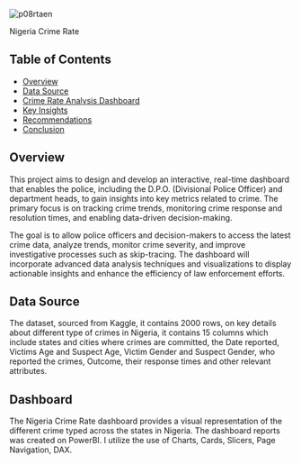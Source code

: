 ![p08rtaen](https://github.com/user-attachments/assets/84c897fb-ec4a-4b30-91ff-02d8d3375e0e)

Nigeria Crime Rate
## Table of Contents
- [Overview](#Overview)
- [Data Source](#data-source)
- [Crime Rate Analysis Dashboard](Crime-Rate-Analysis-Dashboard)
- [Key Insights](#Key-insights)
- [Recommendations](#recommendations)
- [Conclusion](#Conclusion)

## Overview
This project aims to design and develop an interactive, real-time dashboard that enables the police, including the D.P.O. (Divisional Police Officer) and department heads, to gain insights into key metrics related to crime. The primary focus is on tracking crime trends, monitoring crime response and resolution times, and enabling data-driven decision-making.


The goal is to allow police officers and decision-makers to access the latest crime data, analyze trends, monitor crime severity, and improve investigative processes such as skip-tracing. The dashboard will incorporate advanced data analysis techniques and visualizations to display actionable insights and enhance the efficiency of law enforcement efforts.

## Data Source
The dataset, sourced from Kaggle, it contains 2000 rows, on key details about different type of crimes in Nigeria, it contains 15 columns which include states and cities where crimes are committed, the Date reported, Victims Age and Suspect Age, Victim Gender and Suspect Gender, who reported the crimes, Outcome, their response times and other relevant attributes.

## Dashboard 
The Nigeria Crime Rate dashboard provides a visual representation of the different crime typed across the states in Nigeria.
The dashboard reports was created on PowerBI. I utilize the use of Charts, Cards, Slicers, Page Navigation, DAX.
